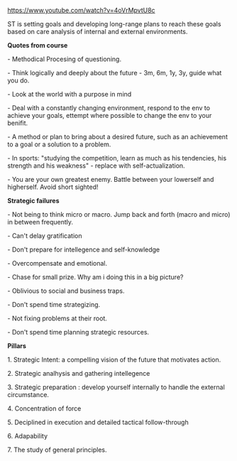 <https://www.youtube.com/watch?v=4oVrMpvtU8c>

ST is setting goals and developing long-range plans to reach these goals based on care analysis of internal and external environments.

**Quotes from course**

\- Methodical Procesing of questioning.

\- Think logically and deeply about the future - 3m, 6m, 1y, 3y, guide what you do.

\- Look at the world with a purpose in mind

\- Deal with a constantly changing environment, respond to the env to achieve your goals, ettempt where possible to change the env to your benifit.

\- A method or plan to bring about a desired future, such as an achievement to a goal or a solution to a problem.

\- In sports: "studying the competition, learn as much as his tendencies, his strength and his weakness" - replace with self-actualization.

\- You are your own greatest enemy. Battle between your lowerself and higherself. Avoid short sighted!

**Strategic failures**

\- Not being to think micro or macro. Jump back and forth (macro and micro) in between frequently.

\- Can't delay gratification

\- Don't prepare for intellegence and self-knowledge

\- Overcompensate and emotional.

\- Chase for small prize. Why am i doing this in a big picture?

\- Oblivious to social and business traps.

\- Don't spend time strategizing.

\- Not fixing problems at their root.

\- Don't spend time planning strategic resources.

**Pillars**

1\. Strategic Intent: a compelling vision of the future that motivates action.

2\. Strategic analhysis and gathering intellegence

3\. Strategic preparation : develop yourself internally to handle the external circumstance.

4\. Concentration of force

5\. Deciplined in execution and detailed tactical follow-through

6\. Adapability

7\. The study of general principles.
